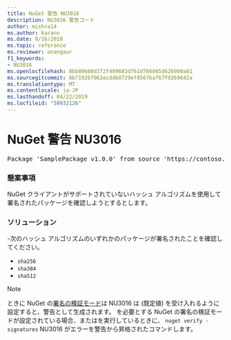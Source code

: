 ```yaml
---
title: NuGet 警告 NU3016
description: NU3016 警告コード
author: mishra14
ms.author: karann
ms.date: 8/16/2018
ms.topic: reference
ms.reviewer: anangaur
f1_keywords:
- NU3016
ms.openlocfilehash: 8bb89600d372f489683d761d766085d626900a01
ms.sourcegitcommit: 6b71926f062ecddb8729ef8567baf67fd269642a
ms.translationtype: MT
ms.contentlocale: ja-JP
ms.lasthandoff: 04/22/2019
ms.locfileid: "59932126"
---
```

# <a name="nuget-warning-nu3016"></a>NuGet 警告 NU3016

<pre>Package 'SamplePackage v1.0.0' from source 'https://contoso.com/index.json': The package hash uses an unsupported hash algorithm.</pre>

### <a name="issue"></a>懸案事項

NuGet クライアントがサポートされていないハッシュ アルゴリズムを使用して署名されたパッケージを確認しようとするとします。


### <a name="solution"></a>ソリューション

-次のハッシュ アルゴリズムのいずれかのパッケージが署名されたことを確認してください。 
* `sha256`
* `sha384`
* `sha512`


> [!Note]
> ときに NuGet の[署名の検証モード](https://docs.microsoft.com/en-us/nuget/consume-packages/installing-signed-packages#configure-package-signature-requirements)は NU3016 は (既定値) を受け入れるように設定すると、警告として生成されます。 を必要とする NuGet の署名の検証モードが設定されている場合、またはを実行しているときに、 `nuget verify -signatures` NU3016 がエラーを警告から昇格されたコマンドします。 
